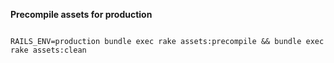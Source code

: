 **Precompile assets for production**

```

RAILS_ENV=production bundle exec rake assets:precompile && bundle exec rake assets:clean

```
